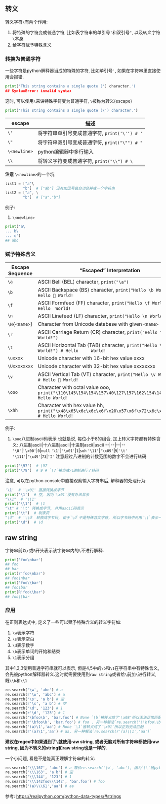 ## 转义
转义字符`\`有两个作用:
1. 将特殊的字符变成普通字符, 比如表字符串的单引号`'`和双引号`"`, 以及转义字符`\`本身
2. 给字符赋予特殊含义




### 转换为普通字符
一些字符是python解释器当成的特殊的字符, 比如单引号`'`, 如果在字符串里直接使用会报错.

```python
print('This string contains a single quote (') character.')
## SyntaxError: invalid syntax
```
这时, 可以使用`\`来讲特殊字符变为普通字符, `\`被称为转义(escape)

```python
print('This string contains a single quote (\') character.')
```


escape|描述
--|--
`\'`|将字符串单引号变成普通字符, `print('\'') # '`
`\"`|将字符串双引号变成普通字符, `print("\"") # "`
`\<newline>`|python编辑器中多行输入
`\\`|将转义字符变成普通字符, `print("\\") # \`

**注意**
`\<newline>`的一个坑
```python
list1 = ["a"\
        "b"]  # ["ab"] 没有加逗号会自动合并成一个字符串
list2 = ["a", \
        "b"]  # ["a","b"]

```


例子:
1. `\<newline>`
```python
print('a\
... b\
... c')
## abc
```

### 赋予特殊含义
Escape Sequence|“Escaped” Interpretation
--|--
`\a`|ASCII Bell (BEL) character, `print("\a")`
`\b`|ASCII Backspace (BS) character, `print("Hello \b World!") # Hello  World!`
`\f`|ASCII Formfeed (FF) character, `print("Hello \f World!") # Hello  World!`
`\n`|ASCII Linefeed (LF) character, `print("Hello \n World!")`
`\N{<name>`}|Character from Unicode database with given `<name>`
`\r`|ASCII Carriage Return (CR) character, `print("Hello \r World!")`
`\t`|ASCII Horizontal Tab (TAB) character, `print("Hello \t World!") # Hello 	 World!`
`\uxxxx`|Unicode character with 16-bit hex value xxxx
`\Uxxxxxxxx`|Unicode character with 32-bit hex value xxxxxxxx
`\v`|ASCII Vertical Tab (VT) character, `print("Hello \v World!") # Hello  World!`
`\ooo`|Character with octal value ooo, `print("\110\145\154\154\157\40\127\157\162\154\144\41") # Hello World!`
`\xhh`|Character with hex value hh, `print("\x48\x65\x6c\x6c\x6f\x20\x57\x6f\x72\x6c\x64\x21") # Hello World!`

例子:
1. `\ooo`八进制ascii码表示
也就是说, 每位小于8的组合, 加上转义字符都有特殊含义:
八进制ascii|十六进制ascii|十进制ascii|ascii
--|--|--|--
`'\0'`|`'\x00'`|`0`|`null`
`'\1'`|`'\x01'`|`1`|`soh`
`'\11'`|`'\x09'`|`9`|`'\t'`
`'\111'`|`'\x49'`|`73`|`'I'`
注意超过八进制的计数范围的数字不会进行转码
```python
print('\97')  # \97
print('\79')  # 9 # `\7`被当成八进制进行了转码
```

注意, 可以在python console中直接观察输入字符串后, 解释器的处理行为:
```python
'\1'  # '\x01' 直接转换成字节
print('\1')  # 空, 因为`\x01`没有办法显示
"\\1"  # '\\1'
print('\\1')  # \1
"\t" # '\t' 转换成字节, 并用ascii码表示
print("\t")  # 制表符
"\d"  # '\\d' 转换成字节码, 由于`\d`不是特殊含义字符, 所以字节码中先用`\\`表示一个`\`, 然后ascii码表示字节
print("\d")  # \d
```





## raw string
字符串前以`r`或`R`开头表示该字符串内的`\`不进行解释.
```python
print('foo\nbar')
## foo
## bar
print(r'foo\nbar')
## foo\nbar
print('foo\\bar')
## foo\bar
print(R'foo\\bar')
## foo\\bar
```

### 应用
在正则表达式中, 定义了一些可以赋予特殊含义的转义字符如:
1. `\w`表示字符
2. `\s`表示空白
3. `\d`表示数字
4. `\b`表示单词的开始和结束
5. `\1`表示分组

其中1,2,3使用普通字符串就可以表示, 但是4,5中的`\b`和`\1`在字符串中有特殊含义, 会先被python解释器转义.这时就需要使用到`raw string`或者给`\`前加`\`进行转义, 既`\\b`和`\\1`

```python
re.search('\w', 'abc') # a
re.search(r'\w', 'abc') # a
re.search('\s', 'a b') # 空
re.search(r'\s', 'a b') # 空
re.search('\d', '123') # 1
re.search(r'\d', '123') # 1
re.search('\bfoo\b', 'bar.foo') # None `\b`被转义成了'\x08'所以无法正常匹配
re.search(r'\bfoo\b', 'bar.foo') # foo , 另一种解法`re.search('\\bfoo\\b','bar.foo')`
re.search('(a)\1','aa') # None `\1`被转义成了`\x01`所以正则无法匹配
re.search(r'(a)\1','aa') # aa, 另一种解法`re.search(r'(a)\\1','aa')`
```
**建议在regex中如果遇到了`\`就使用raw string, 或者无脑对所有字符串都使用raw string, 因为不转义的string和raw string也是一样的.**

一个小问题, 看是不是能真正理解字符串的转义:
```python
re.search('\\\167', 'abc') # a 等价re.search('\w', 'abc'), 因为`\\`被python解释器转义为`\`, 而`\167`是ascii码`w`八进制表示, 下面的同理:
re.search('\\\163', 'a b') # 空
re.search('\\\144', '123') # 1
re.search('\\\142foo\\\142', 'bar.foo') # foo
re.search('(a)\\\61','aa') # aa
```





参考:
https://realpython.com/python-data-types/#strings